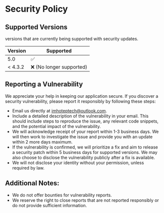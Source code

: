 # Security Policy

## Supported Versions

versions that are currently being supported with security updates.

| Version | Supported          |
| ------- | ------------------ |
| 5.0   | :white_check_mark: |
| < 4.3.2   | :x:   (No longer supported)|

## Reporting a Vulnerability
We appreciate your help in keeping our application secure. If you discover a security vulnerability, please report it responsibly by following these steps:

- Email us directly at imhoteptech@outlook.com.
- Include a detailed description of the vulnerability in your email. This should include steps to reproduce the issue, any relevant code snippets, and the potential impact of the vulnerability.
- We will acknowledge receipt of your report within 1-3 business days. We will then work to investigate the issue and provide you with an update within 2 more days maximum.
- If the vulnerability is confirmed, we will prioritize a fix and aim to release a security patch within 5 business days for supported versions.  We may also choose to disclose the vulnerability publicly after a fix is available.
- We will not disclose your identity without your permission, unless required by law.

## Additional Notes:

- We do not offer bounties for vulnerability reports.
- We reserve the right to close reports that are not reported responsibly or do not provide sufficient information.
